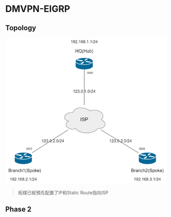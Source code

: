 # DMVPN-EIGRP #

## Topology ##

![](Image/Topology.png)

>拓樸已經預先配置了IP和Static Route指向ISP

## Phase 2 ##
